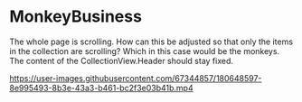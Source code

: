 # MonkeyBusiness


The whole page is scrolling. How can this be adjusted so that only the items in the collection are scrolling? Which in this case would be the monkeys. The content of the CollectionView.Header should stay fixed.

https://user-images.githubusercontent.com/67344857/180648597-8e995493-8b3e-43a3-b461-bc2f3e03b41b.mp4

